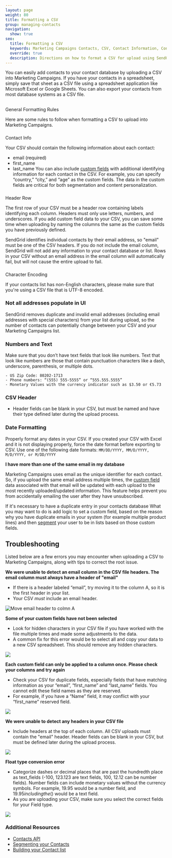 ```yaml
---
layout: page
weight: 80
title: Formatting a CSV
group: managing-contacts
navigation:
  show: true
seo: 
  title: Formatting a CSV
  keywords: Marketing Campaigns Contacts, CSV, Contact Information, Contacts
  override: true
  description: Directions on how to format a CSV for upload using SendGrid Marketing Campaigns
---
```


You can easily add contacts to your contact database by uploading a CSV into Marketing Campaigns. If you have your contacts in a spreadsheet, simply save that sheet as a CSV file using a spreadsheet application like Microsoft Excel or Google Sheets. You can also export your contacts from most database systems as a CSV file.

##  
General Formatting Rules
 	
Here are some rules to follow when formatting a CSV to upload into Marketing Campaigns.

 ###  
Contact Info 
 	
Your CSV should contain the following information about each contact:

* email (required)
* first_name
* last_name
You can also include [custom fields]({{root_url}}/docs/help-support/sending-email/custom-fields/) with additional identifying information for each contact in the CSV. For example, you can specify “country,” “city,” and “age” as the custom fields. The data in the custom fields are critical for both segmentation and content personalization.

 ###  
Header Row 
 	
The first row of your CSV must be a header row containing labels identifying each column. Headers must only use letters, numbers, and underscores. If you add custom field data to your CSV, you can save some time when uploading by naming the columns the same as the custom fields you have previously defined.

SendGrid identifies individual contacts by their email address, so "email" must be one of the CSV headers. If you do not include the email column, SendGrid will not add any information to your contact database or list. Rows in your CSV without an email address in the email column will automatically fail, but will not cause the entire upload to fail.

 ###  
Character Encoding 
 	
If your contacts list has non-English characters, please make sure that you're using a CSV file that is UTF-8 encoded.

 ###  Not all addresses populate in UI  	
SendGrid removes duplicate and invalid email addresses (including email addresses with special characters) from your list during upload, so the number of contacts can potentially change between your CSV and your Marketing Campaigns list.

 ###  Numbers and Text  	
Make sure that you don’t have text fields that look like numbers. Text that look like numbers are those that contain punctuation characters like a dash, underscore, parenthesis, or multiple dots.

```
- US Zip Code: 80202-1713
- Phone numbers: “(555) 555-5555” or “555.555.5555”
- Monetary Values with the currency indicator such as $3.50 or €5.73
```
 ###  CSV Header  	
- Header fields can be blank in your CSV, but must be named and have their type defined later during the upload process.

 ### 	Date Formatting 
 	
Properly format any dates in your CSV. If you created your CSV with Excel and it is not displaying properly, force the date format before exporting to CSV. Use one of the following date formats: `MM/DD/YYYY, MM/D/YYYY, M/D/YYYY, or M/DD/YYYY`

**I have more than one of the same email in my database**

Marketing Campaigns uses email as the unique identifier for each contact. So, if you upload the same email address multiple times, the [custom field]({{root_url}}/docs/help-support/sending-email/custom-fields/) data associated with that email will be updated with each upload to the most recently uploaded/updated information. This feature helps prevent you from accidentally emailing the user after they have unsubscribed.

If it's necessary to have a duplicate entry in your contacts database What you may want to do is add logic to set a custom field, based on the reason why you have duplicate emails in your system (for example multiple product lines) and then [segment]({{root_url}}/docs/help-support/managing-contacts/managing-contact-list/) your user to be in lists based on those custom fields.

## 	Troubleshooting
 	
Listed below are a few errors you may encounter when uploading a CSV to Marketing Campaigns, along with tips to correct the root issue. 

**We were unable to detect an email column in the CSV file headers. The email column must always have a header of "email"**

- If there is a header labeled “email”, try moving it to the column A, so it is the first header in your list.
- Your CSV _must_ include an email header.

![Move email header to colmn A]({{root_url}}/img/listupload_1.png)

**Some of your custom fields have not been selected**

- Look for hidden characters in your CSV file if you have worked with the file multiple times and made some adjustments to the data.
- A common fix for this error would be to select all and copy your data to a new CSV spreadsheet. This should remove any hidden characters.

![]({{root_url}}/img/listupload_2.png)

**Each custom field can only be applied to a column once. Please check your columns and try again**

- Check your CSV for duplicate fields, especially fields that have matching information as your “email”, “first_name” and “last_name” fields. You cannot edit these field names as they are reserved. 
- For example, if you have a “Name” field, it may conflict with your “first_name” reserved field.

![]({{root_url}}/img/listupload_3.png)

**We were unable to detect any headers in your CSV file**

- Include headers at the top of each column. All CSV uploads must contain the "email" header. Header fields can be blank in your CSV, but must be defined later during the upload process.

![]({{root_url}}/img/listupload_4.png)

**Float type conversion error**

- Categorize dashes or decimal places that are past the hundredth place as text_fields (-100, 123.123 are text fields, 100, 12.12 can be number fields).
Number fields can include monetary values without the currency symbols. For example, 19.95 would be a number field, and $19.95 including the ($) would be a text field.
- As you are uploading your CSV, make sure you select the correct fields for your Field type.

![]({{root_url}}/img/listupload_table.png)

 ### 	Additional Resources
 	
- [Contacts API](https://sendgrid.com/docs/API_Reference/Web_API_v3/Marketing_Campaigns/contactdb/)
- [Segmenting your Contacts](https://sendgrid.com/docs/User_Guide/Marketing_Campaigns/lists/)
- [Building your Contact list](https://sendgrid.com/docs/User_Guide/Marketing_Campaigns/Managing_Contacts/build_contact_list/)

